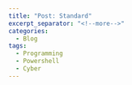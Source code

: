 ```yaml
---
title: "Post: Standard"
excerpt_separator: "<!--more-->"
categories:
  - Blog
tags:
  - Programming
  - Powershell
  - Cyber
---
```



